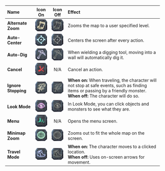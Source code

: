 | Name | Icon On | Icon Off | Effect |
| :--- | :-----: | :------: | :----- |
| **Alternate Zoom** | ![stone-altmap-on](/uploads/User%20Interface%20Icons/stone-altmap-on.webp) | ![stone-altmap-off](/uploads/User%20Interface%20Icons/stone-altmap-off.webp) | Zooms the map to a user specified level. |
| **Auto-Center** | ![stone-autocenter-on](/uploads/User%20Interface%20Icons/stone-autocenter-on.webp) | ![stone-autocenter-off](/uploads/User%20Interface%20Icons/stone-autocenter-off.webp) | Centers the screen after every action. |
| **Auto-Dig** | ![stone-autodig-on](/uploads/User%20Interface%20Icons/stone-autodig-on.webp) | ![stone-autodig-off](/uploads/User%20Interface%20Icons/stone-autodig-off.webp) | When wielding a digging tool, moving into a wall will automatically dig it. | 
| **Cancel** | ![stone-cancel](/uploads/User%20Interface%20Icons/stone-cancel.webp) | N/A | Cancel an action. |
| **Ignore Stopping** | ![stone-ignore-on](/uploads/User%20Interface%20Icons/stone-ignore-on.webp) | ![stone-ignore-off](/uploads/User%20Interface%20Icons/stone-ignore-off.webp) | **When on:** When traveling, the character will not stop at safe events, such as finding items or passing by a friendly monster.<br />**When off:** The character will do so. |
| **Look Mode** | ![stone-look-on](/uploads/User%20Interface%20Icons/stone-look-on.webp) | ![stone-look-off](/uploads/User%20Interface%20Icons/stone-look-off.webp) | In Look Mode, you can click objects and monsters to see what they are. |
| **Menu** | ![stone-menu](/uploads/User%20Interface%20Icons/stone-menu.webp) | N/A | Opens the menu screen. |
| **Minimap Zoom** | ![stone-minimap-on](/uploads/User%20Interface%20Icons/stone-minimap-on.webp) | ![stone-minimap-off](/uploads/User%20Interface%20Icons/stone-minimap-off.webp) | Zooms out to fit the whole map on the screen. |
| **Travel Mode** | ![stone-travel-on](/uploads/User%20Interface%20Icons/stone-travel-on.webp) | ![stone-travel-off](/uploads/User%20Interface%20Icons/stone-travel-off.webp) | **When on:** The character moves to a clicked location.<br />**When off:** Uses on-screen arrows for movement. |
